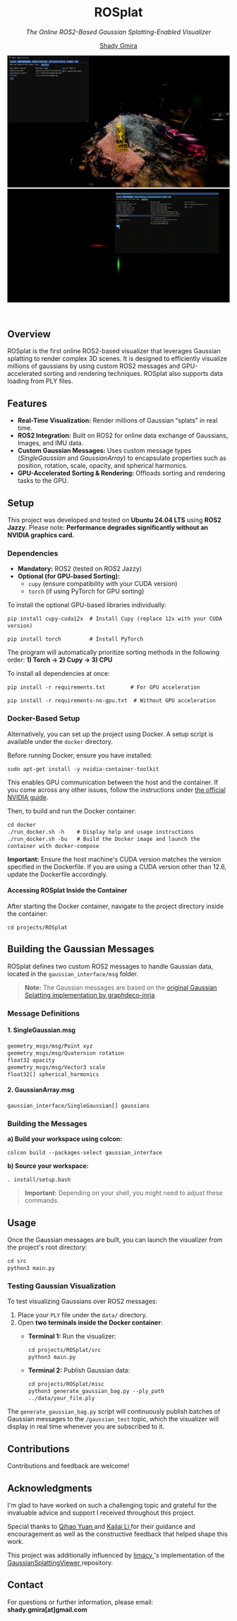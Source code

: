<div class="container">
  <header>
    <h1>ROSplat</h1>
    <p><em>The Online ROS2-Based Gaussian Splatting-Enabled Visualizer</em></p>
    <p>
      <a href="https://www.linkedin.com/in/shady-gmira-ba678121a/" target="_blank">Shady Gmira</a>
    </p>
    <img src="https://github.com/shadygm/ROSplat/blob/main/assets/images/image.png" alt="Project Image">
    <img src="https://github.com/shadygm/ROSplat/raw/main/assets/gifs/output.gif" alt="Demo Animation">
  </header>

  <section>
    <h2>Overview</h2>
    <p>
      ROSplat is the first online ROS2-based visualizer that leverages Gaussian splatting to render complex 3D scenes. It is designed to efficiently visualize millions of gaussians by using custom ROS2 messages and GPU-accelerated sorting and rendering techniques. ROSplat also supports data loading from PLY files.
    </p>
  </section>

  <section>
    <h2>Features</h2>
    <ul>
      <li><strong>Real-Time Visualization:</strong> Render millions of Gaussian “splats” in real time.</li>
      <li><strong>ROS2 Integration:</strong> Built on ROS2 for online data exchange of Gaussians, Images, and IMU data.</li>
      <li><strong>Custom Gaussian Messages:</strong> Uses custom message types (<em>SingleGaussian</em> and <em>GaussianArray</em>) to encapsulate properties such as position, rotation, scale, opacity, and spherical harmonics.</li>
      <li><strong>GPU-Accelerated Sorting &amp; Rendering:</strong> Offloads sorting and rendering tasks to the GPU.</li>
    </ul>
  </section>

  <section>
    <h2>Setup</h2>
    <p>
      This project was developed and tested on <strong>Ubuntu 24.04 LTS</strong> using <strong>ROS2 Jazzy</strong>.
      Please note: <strong>Performance degrades significantly without an NVIDIA graphics card.</strong>
    </p>
    <h3>Dependencies</h3>
    <ul>
      <li><strong>Mandatory:</strong> ROS2 (tested on ROS2 Jazzy)</li>
      <li>
        <strong>Optional (for GPU-based Sorting):</strong>
        <ul>
          <li><code>cupy</code> (ensure compatibility with your CUDA version)</li>
          <li><code>torch</code> (if using PyTorch for GPU sorting)</li>
        </ul>
      </li>
    </ul>
    <p>To install the optional GPU-based libraries individually:</p>
    <pre><code>pip install cupy-cuda12x  # Install Cupy (replace 12x with your CUDA version)</code></pre>
    <pre><code>pip install torch         # Install PyTorch</code></pre>
    <p>
      The program will automatically prioritize sorting methods in the following order:
      <strong>1) Torch → 2) Cupy → 3) CPU</strong>
    </p>
    <p>To install all dependencies at once:</p>
    <pre><code>pip install -r requirements.txt        # For GPU acceleration</code></pre>
    <pre><code>pip install -r requirements-no-gpu.txt  # Without GPU acceleration</code></pre>
    <h3>Docker-Based Setup</h3>
    <p>
      Alternatively, you can set up the project using Docker. A setup script is available under the <code>docker</code> directory.
    </p>
    <p>Before running Docker, ensure you have installed:</p>
    <pre><code>sudo apt-get install -y nvidia-container-toolkit</code></pre>
    <p>This enables GPU communication between the host and the container. If you come across any other issues, follow the instructions under <a href="https://docs.nvidia.com/datacenter/cloud-native/container-toolkit/latest/install-guide.html" target="_blank">the official NVIDIA guide</a>.</p>
    <p>Then, to build and run the Docker container:</p>
    <pre><code>cd docker
./run_docker.sh -h    # Display help and usage instructions
./run_docker.sh -bu   # Build the Docker image and launch the container with docker-compose</code></pre>
    <p>
      <strong>Important:</strong> Ensure the host machine's CUDA version matches the version specified in the Dockerfile.
      If you are using a CUDA version other than 12.6, update the Dockerfile accordingly.
    </p>
    <h4>Accessing ROSplat Inside the Container</h4>
    <p>
      After starting the Docker container, navigate to the project directory inside the container:
    </p>
    <pre><code>cd projects/ROSplat</code></pre>
  </section>

  <section>
    <h2>Building the Gaussian Messages</h2>
    <p>
      ROSplat defines two custom ROS2 messages to handle Gaussian data, located in the <code>gaussian_interface/msg</code> folder.
    </p>
    <blockquote>
      <strong>Note:</strong> The Gaussian messages are based on the <a href="https://github.com/graphdeco-inria/gaussian-splatting" target="_blank">original Gaussian Splatting implementation by graphdeco-inria</a>.
    </blockquote>
    <h3>Message Definitions</h3>
    <h4>1. SingleGaussian.msg</h4>
    <pre><code>geometry_msgs/msg/Point xyz
geometry_msgs/msg/Quaternion rotation
float32 opacity
geometry_msgs/msg/Vector3 scale
float32[] spherical_harmonics</code></pre>
    <h4>2. GaussianArray.msg</h4>
    <pre><code>gaussian_interface/SingleGaussian[] gaussians</code></pre>
    <h3>Building the Messages</h3>
    <p><strong>a) Build your workspace using colcon:</strong></p>
    <pre><code>colcon build --packages-select gaussian_interface</code></pre>
    <p><strong>b) Source your workspace:</strong></p>
    <pre><code>. install/setup.bash</code></pre>
    <blockquote>
      <strong>Important:</strong> Depending on your shell, you might need to adjust these commands.
    </blockquote>
  </section>

  <section>
    <h2>Usage</h2>
    <p>Once the Gaussian messages are built, you can launch the visualizer from the project's root directory:</p>
    <pre><code>cd src
python3 main.py</code></pre>
    <h3>Testing Gaussian Visualization</h3>
    <p>
      To test visualizing Gaussians over ROS2 messages:
    </p>
    <ol>
      <li>Place your <code>PLY</code> file under the <code>data/</code> directory.</li>
      <li>Open <strong>two terminals inside the Docker container</strong>:</li>
      <ul>
        <li><strong>Terminal 1:</strong> Run the visualizer:</li>
        <pre><code>cd projects/ROSplat/src
python3 main.py</code></pre>
        <li><strong>Terminal 2:</strong> Publish Gaussian data:</li>
        <pre><code>cd projects/ROSplat/misc
python3 generate_gaussian_bag.py --ply_path ../data/your_file.ply</code></pre>
      </ul>
    </ol>
    <p>
      The <code>generate_gaussian_bag.py</code> script will continuously publish batches of Gaussian messages to the <code>/gaussian_test</code> topic, which the visualizer will display in real time whenever you are subscribed to it.
    </p>
  </section>

  <section>
    <h2>Contributions</h2>
    <p>Contributions and feedback are welcome!</p>
  </section>

  <section>
    <h2>Acknowledgments</h2>
    <p>
      I'm glad to have worked on such a challenging topic and grateful for the invaluable advice and support I received throughout this project.
    </p>
    <p>
      Special thanks to 
      <a href="https://scholar.google.com/citations?user=14GwKcMAAAAJ&amp;hl=en" target="_blank" rel="noopener noreferrer">
        Qihao Yuan
      </a> 
      and 
      <a href="https://kailaili.github.io/" target="_blank" rel="noopener noreferrer">
        Kailai Li
      </a> 
      for their guidance and encouragement as well as the constructive feedback that helped shape this work.
    </p>
    <p>
      This project was additionally influenced by 
      <a href="https://github.com/limacv" target="_blank" rel="noopener noreferrer">
        limacv
      </a>'s implementation of the  
      <a href="https://github.com/limacv/GaussianSplattingViewer" target="_blank" rel="noopener noreferrer">
        GaussianSplattingViewer
      </a> 
      repository.
    </p>
  </section>

  <section>
    <h2>Contact</h2>
    <p>For questions or further information, please email: <strong>shady.gmira[at]gmail.com</strong></p>
  </section>
</div>
</body>
</html>
